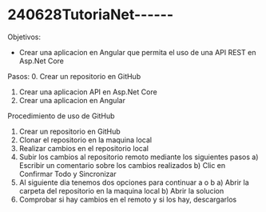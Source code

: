# 240628TutoriaNet------

Objetivos:
- Crear una aplicacion en Angular que permita el uso de una API REST en Asp.Net Core

Pasos:
0. Crear un repositorio en GitHub
1. Crear una aplicacion API en Asp.Net Core
2. Crear una aplicacion en Angular


Procedimiento de uso de GitHub
1. Crear un repositorio en GitHub
2. Clonar el repositorio en la maquina local
3. Realizar cambios en el repositorio local
4. Subir los cambios al repositorio remoto mediante los siguientes pasos
    a) Escribir un comentario sobre los cambios realizados
    b) Clic en Confirmar Todo y Sincronizar
5. Al siguiente dia tenemos dos opciones para continuar a o b
    a) Abrir la carpeta del repositorio en la maquina local
    b) Abrir la solucion
6. Comprobar si hay cambios en el remoto y si los hay, descargarlos